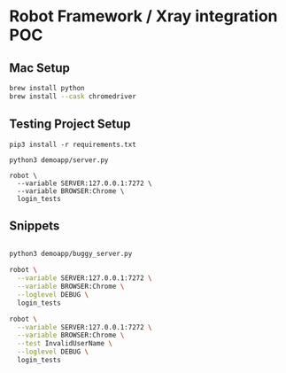 Robot Framework / Xray integration POC
============================================

Mac Setup
-------------------

```sh
brew install python
brew install --cask chromedriver
```

Testing Project Setup
--------------------------

```
pip3 install -r requirements.txt

python3 demoapp/server.py

robot \
  --variable SERVER:127.0.0.1:7272 \
  --variable BROWSER:Chrome \
  login_tests

```

Snippets
--------------

```sh

python3 demoapp/buggy_server.py

robot \
  --variable SERVER:127.0.0.1:7272 \
  --variable BROWSER:Chrome \
  --loglevel DEBUG \
  login_tests

robot \
  --variable SERVER:127.0.0.1:7272 \
  --variable BROWSER:Chrome \
  --test InvalidUserName \
  --loglevel DEBUG \
  login_tests

```

